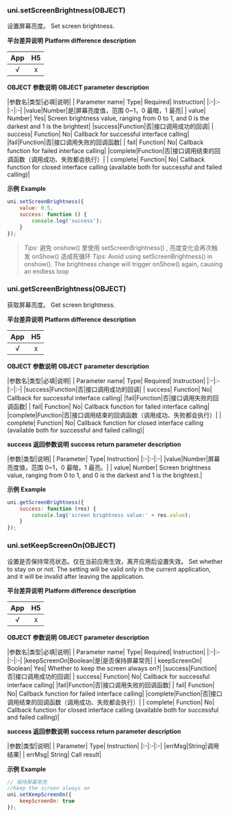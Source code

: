 ### uni.setScreenBrightness(OBJECT)
设置屏幕亮度。
Set screen brightness.

**平台差异说明**
**Platform difference description**

|App|H5|
|:-:|:-:|
|√|x|

**OBJECT 参数说明**
**OBJECT parameter description**

|参数名|类型|必填|说明|
| Parameter name| Type| Required| Instruction|
|:-|:-|:-|:-|
|value|Number|是|屏幕亮度值，范围 0~1，0 最暗，1 最亮|
| value| Number| Yes| Screen brightness value, ranging from 0 to 1, and 0 is the darkest and 1 is the brightest|
|success|Function|否|接口调用成功的回调|
| success| Function| No| Callback for successful interface calling|
|fail|Function|否|接口调用失败的回调函数|
| fail| Function| No| Callback function for failed interface calling|
|complete|Function|否|接口调用结束的回调函数（调用成功、失败都会执行）|
| complete| Function| No| Callback function for closed interface calling (available both for successful and failed calling)|

**示例**
**Example**

```javascript
uni.setScreenBrightness({
	value: 0.5,
	success: function () {
		console.log('success');
	}
});
```

>*Tips:* 避免 onshow() 里使用 setScreenBrightness() , 亮度变化会再次触发 onShow() 造成死循环
>*Tips:* Avoid using setScreenBrightness() in onshow(). The brightness change will trigger onShow() again, causing an endless loop

### uni.getScreenBrightness(OBJECT)
获取屏幕亮度。
Get screen brightness.

**平台差异说明**
**Platform difference description**

|App|H5|
|:-:|:-:|
|√|x|

**OBJECT 参数说明**
**OBJECT parameter description**

|参数名|类型|必填|说明|
| Parameter name| Type| Required| Instruction|
|:-|:-|:-|:-|
|success|Function|否|接口调用成功的回调|
| success| Function| No| Callback for successful interface calling|
|fail|Function|否|接口调用失败的回调函数|
| fail| Function| No| Callback function for failed interface calling|
|complete|Function|否|接口调用结束的回调函数（调用成功、失败都会执行）|
| complete| Function| No| Callback function for closed interface calling (available both for successful and failed calling)|

**success 返回参数说明**
**success return parameter description**

|参数|类型|说明|
| Parameter| Type| Instruction|
|:-|:-|:-|
|value|Number|屏幕亮度值，范围 0~1，0 最暗，1 最亮。|
| value| Number| Screen brightness value, ranging from 0 to 1, and 0 is the darkest and 1 is the brightest.|

**示例**
**Example**

```javascript
uni.getScreenBrightness({
	success: function (res) {
		console.log('screen brightness value:' + res.value);
	}
});
```

### uni.setKeepScreenOn(OBJECT)
设置是否保持常亮状态。仅在当前应用生效，离开应用后设置失效。
Set whether to stay on or not. The setting will be valid only in the current application, and it will be invalid after leaving the application.

**平台差异说明**
**Platform difference description**

|App|H5|
|:-:|:-:|
|√|x|

**OBJECT 参数说明**
**OBJECT parameter description**

|参数名|类型|必填|说明|
| Parameter name| Type| Required| Instruction|
|:-|:-|:-|:-|
|keepScreenOn|Boolean|是|是否保持屏幕常亮|
| keepScreenOn| Boolean| Yes| Whether to keep the screen always on?|
|success|Function|否|接口调用成功的回调|
| success| Function| No| Callback for successful interface calling|
|fail|Function|否|接口调用失败的回调函数|
| fail| Function| No| Callback function for failed interface calling|
|complete|Function|否|接口调用结束的回调函数（调用成功、失败都会执行）|
| complete| Function| No| Callback function for closed interface calling (available both for successful and failed calling)|

**success 返回参数说明**
**success return parameter description**

|参数|类型|说明|
| Parameter| Type| Instruction|
|:-|:-|:-|
|errMsg|String|调用结果|
| errMsg| String| Call result|

**示例**
**Example**

```javascript
// 保持屏幕常亮
//Keep the screen always on
uni.setKeepScreenOn({
	keepScreenOn: true
});
```

